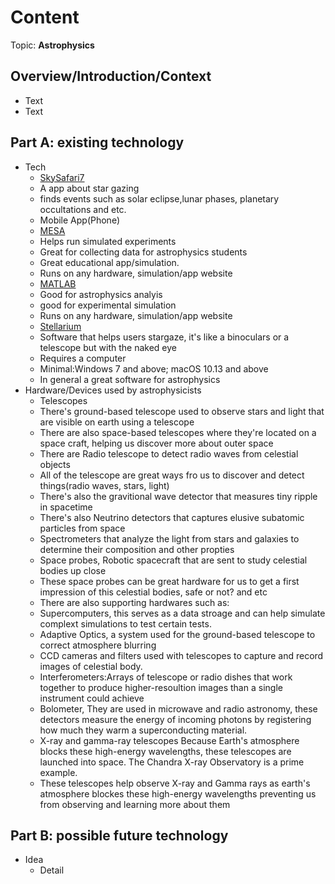 # Content
Topic: **Astrophysics**

## Overview/Introduction/Context
* Text
* Text

## Part A: existing technology
* Tech
  * [SkySafari7](https://skysafariastronomy.com/)
  * A app about star gazing
  * finds events such as solar eclipse,lunar phases, planetary occultations and etc.
  * Mobile App(Phone)
  * [MESA](https://mesastar.org/)
  * Helps run simulated experiments
  * Great for collecting data for astrophysics students
  * Great educational app/simulation.
  * Runs on any hardware, simulation/app website
  * [MATLAB](https://www.mathworks.com/matlabcentral/fileexchange/69815-astronomy-astrophysics-toolbox-for-matlab-maat)
  * Good for astrophysics analyis
  * good for experimental simulation
  * Runs on any hardware, simulation/app website
  * [Stellarium](https://stellarium.org/)
  * Software that helps users stargaze, it's like a binoculars or a telescope but with the naked eye
  * Requires a computer
  * Minimal:Windows 7 and above; macOS 10.13 and above
  * In general a great software for astrophysics
* Hardware/Devices used by astrophysicists
  * Telescopes
  * There's ground-based telescope used to observe stars and light that are visible on earth using a telescope
  * There are also space-based telescopes where they're located on a space craft, helping us discover more about outer space
  * There are Radio telescope to  detect radio waves from celestial objects
  * All of the telescope are great ways fro us to discover and detect things(radio waves, stars, light)
  * There's also the gravitional wave detector that measures tiny ripple in spacetime
  * There's also Neutrino detectors that captures elusive subatomic particles from space
  * Spectrometers that analyze the light from stars and galaxies to determine their composition  and other propties
  * Space probes, Robotic  spacecraft that are sent to study celestial bodies up close
  * These space probes can be great hardware for us to get a first impression of this celestial bodies, safe or not? and etc
  * There are also supporting hardwares such as:
  * Supercomputers, this serves as a data stroage and can help simulate complext simulations to test certain tests.
  * Adaptive Optics, a system used for the ground-based telescope to correct atmosphere blurring
  * CCD cameras and filters used with telescopes to capture and record images of celestial body.
  * Interferometers:Arrays of telescope or radio dishes that work together to produce higher-resoultion images than a single instrument could achieve
  * Bolometer, They are used in microwave and radio astronomy, these detectors measure the energy of incoming photons by registering how much they warm a superconducting material.
  * X-ray and gamma-ray telescopes Because Earth's atmosphere blocks these high-energy wavelengths, these telescopes are launched into space. The Chandra X-ray Observatory is a prime example.
  * These telescopes help observe X-ray and Gamma rays as earth's atmosphere blockes these high-energy wavelengths preventing us from observing and learning more about them

## Part B: possible future technology
* Idea
  * Detail
